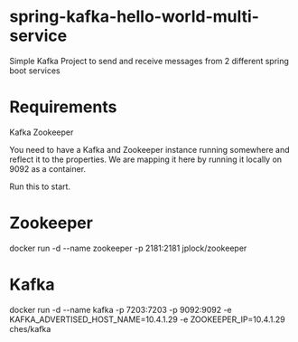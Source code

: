 # spring-kafka-hello-world-multi-service
Simple Kafka Project to send and receive messages from 2 different spring boot services

# Requirements
Kafka
Zookeeper

You need to have a Kafka and Zookeeper instance running somewhere and reflect it to the properties. We are mapping it here by running it locally on 9092 as a container. 

Run this to start.

# Zookeeper
docker run -d --name zookeeper -p 2181:2181 jplock/zookeeper

# Kafka
docker run -d --name kafka -p 7203:7203 -p 9092:9092 -e KAFKA_ADVERTISED_HOST_NAME=10.4.1.29 -e ZOOKEEPER_IP=10.4.1.29 ches/kafka

